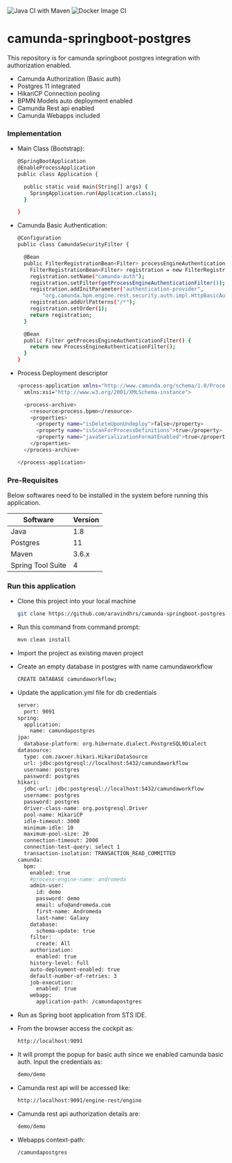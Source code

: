 ![Java CI with Maven](https://github.com/aravindhrs/camunda-springboot-postgres/workflows/Java%20CI%20with%20Maven/badge.svg) ![Docker Image CI](https://github.com/aravindhrs/camunda-springboot-postgres/workflows/Docker%20Image%20CI/badge.svg)

# camunda-springboot-postgres
This repository is for camunda springboot postgres integration with authorization enabled.

  - Camunda Authorization (Basic auth)
  - Postgres 11 integrated
  - HikariCP Connection pooling
  - BPMN Models auto deployment enabled
  - Camunda Rest api enabled
  - Camunda Webapps included
  
### Implementation

- Main Class (Bootstrap):

	```sh
	@SpringBootApplication
	@EnableProcessApplication
	public class Application {
	
	  public static void main(String[] args) {
	    SpringApplication.run(Application.class);
	  }
	
	}
	
	```
- Camunda Basic Authentication:

	```sh
	@Configuration
	public class CamundaSecurityFilter {

	  @Bean
	  public FilterRegistrationBean<Filter> processEngineAuthenticationFilter() {
	    FilterRegistrationBean<Filter> registration = new FilterRegistrationBean<>();
	    registration.setName("camunda-auth");
	    registration.setFilter(getProcessEngineAuthenticationFilter());
	    registration.addInitParameter("authentication-provider",
	        "org.camunda.bpm.engine.rest.security.auth.impl.HttpBasicAuthenticationProvider");
	    registration.addUrlPatterns("/*");
	    registration.setOrder(1);
	    return registration;
	  }
	
	  @Bean
	  public Filter getProcessEngineAuthenticationFilter() {
	    return new ProcessEngineAuthenticationFilter();
	  }
	}
	```
	
- Process Deployment descriptor

	```sh
	<process-application xmlns="http://www.camunda.org/schema/1.0/ProcessApplication" 
	  xmlns:xsi="http://www.w3.org/2001/XMLSchema-instance">
	
	  <process-archive>
	    <resource>process.bpmn</resource>
	    <properties>
	      <property name="isDeleteUponUndeploy">false</property>
	      <property name="isScanForProcessDefinitions">true</property>
	      <property name="javaSerializationFormatEnabled">true</property>
	    </properties>
	  </process-archive>
	
	</process-application>
	```	  

### Pre-Requisites

Below softwares need to be installed in the system before running this application.

| Software | Version |
| ------ | ------ |
| Java | 1.8 |
| Postgres | 11 |
| Maven | 3.6.x |
| Spring Tool Suite | 4 |

### Run this application

- Clone this project into your local machine
    ```sh
    git clone https://github.com/aravindhrs/camunda-springboot-postgres.git
    ```
- Run this command from command prompt:
    ```sh
    mvn clean install
    ```
- Import the project as existing maven project

- Create an empty database in postgres with name camundaworkflow
	```sh
	CREATE DATABASE camundaworkflow;
	```

- Update the application.yml file for db credentials
    ```sh
    server:
      port: 9091 
    spring:
      application:
        name: camundapostgres
    jpa:
      database-platform: org.hibernate.dialect.PostgreSQL9Dialect
    datasource:
      type: com.zaxxer.hikari.HikariDataSource
      url: jdbc:postgresql://localhost:5432/camundaworkflow
      username: postgres
      password: postgres
    hikari:
      jdbc-url: jdbc:postgresql://localhost:5432/camundaworkflow
      username: postgres
      password: postgres
      driver-class-name: org.postgresql.Driver
      pool-name: HikariCP
      idle-timeout: 3000
      minimum-idle: 10
      maximum-pool-size: 20
      connection-timeout: 2000
      connection-test-query: select 1
      transaction-isolation: TRANSACTION_READ_COMMITTED
    camunda:
      bpm:
        enabled: true
        #process-engine-name: andromeda
        admin-user:
          id: demo
          password: demo
          email: ufo@andromeda.com
          first-name: Andromeda
          last-name: Galaxy
        database:
          schema-update: true
        filter:
          create: All
        authorization:
          enabled: true
        history-level: full
        auto-deployment-enabled: true
        default-number-of-retries: 3
        job-execution:
          enabled: true
        webapp:
          application-path: /camundapostgres      
    ```
- Run as Spring boot application from STS IDE.

- From the browser access the cockpit as:
    ```sh
    http://localhost:9091
    ```
- It will prompt the popup for basic auth since we enabled camunda basic auth. Input the credentials as: 
    ```sh
    demo/demo
    ```
- Camunda rest api will be accessed like:
    ```sh
    http://localhost:9091/engine-rest/engine
    ```
- Camunda rest api authorization details are:
    ```sh
    demo/demo
    ```
    
- Webapps context-path:
	```sh
	/camundapostgres
	```    
